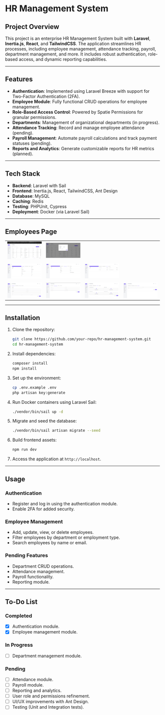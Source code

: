 # HR Management System

## Project Overview
This project is an enterprise HR Management System built with **Laravel**, **Inertia.js**, **React**, and **TailwindCSS**. The application streamlines HR processes, including employee management, attendance tracking, payroll, department management, and more. It includes robust authentication, role-based access, and dynamic reporting capabilities.

---

## Features
- **Authentication**: Implemented using Laravel Breeze with support for Two-Factor Authentication (2FA).
- **Employee Module**: Fully functional CRUD operations for employee management.
- **Role-Based Access Control**: Powered by Spatie Permissions for granular permissions.
- **Departments**: Management of organizational departments (in progress).
- **Attendance Tracking**: Record and manage employee attendance (pending).
- **Payroll Management**: Automate payroll calculations and track payment statuses (pending).
- **Reports and Analytics**: Generate customizable reports for HR metrics (planned).

---

## Tech Stack
- **Backend**: Laravel with Sail
- **Frontend**: Inertia.js, React, TailwindCSS, Ant Design
- **Database**: MySQL
- **Caching**: Redis
- **Testing**: PHPUnit, Cypress
- **Deployment**: Docker (via Laravel Sail)

---
## Employees Page
<table>
  <tr>
    <td align="center">
      <img src="project/Screenshot 2025-01-03 170420.png" alt="Home Page" width="200px">
      <br>
    </td>
    <td align="center">
      <img src="project/Screenshot 2025-01-03 170654.png" alt="Features Section" width="200px">
      <br>
    </td>
    
  </tr>

  <tr><td></td></tr>
<tr>
    <td align="center">
      <img src="project/Screenshot 2025-01-03 170737.png" alt="Home Page" width="200px">
      <br>
    </td>
    <td align="center">
      <img src="project/Screenshot 2025-01-03 170749.png" alt="Features Section" width="200px">
      <br>
    </td>
    <td align="center">
      <img src="project/Screenshot 2025-01-03 170809.png" alt="Features Section" width="200px">
      <br>
    </td>

  </tr>
 <tr><td></td></tr>
<tr>
    <td align="center">
      <img src="project/Screenshot 2025-01-03 170514.png" alt="Home Page" width="200px">
      <br>
    </td>
    <td align="center">
      <img src="project/Screenshot 2025-01-03 170613.png" alt="Features Section" width="200px">
      <br>
    </td>
    <td align="center">
      <img src="project/Screenshot 2025-01-03 170624.png" alt="Features Section" width="200px">
      <br>
    </td>
<td align="center">
      <img src="project/Screenshot 2025-01-03 170636.png" alt="Features Section" width="200px">
      <br>
    </td>
  </tr>
</table>

---

## Installation

1. Clone the repository:
   ```bash
   git clone https://github.com/your-repo/hr-management-system.git
   cd hr-management-system
   ```

2. Install dependencies:
   ```bash
   composer install
   npm install
   ```

3. Set up the environment:
   ```bash
   cp .env.example .env
   php artisan key:generate
   ```

4. Run Docker containers using Laravel Sail:
   ```bash
   ./vendor/bin/sail up -d
   ```

5. Migrate and seed the database:
   ```bash
   ./vendor/bin/sail artisan migrate --seed
   ```

6. Build frontend assets:
   ```bash
   npm run dev
   ```

7. Access the application at `http://localhost`.

---

## Usage

### Authentication
- Register and log in using the authentication module.
- Enable 2FA for added security.

### Employee Management
- Add, update, view, or delete employees.
- Filter employees by department or employment type.
- Search employees by name or email.

### Pending Features
- Department CRUD operations.
- Attendance management.
- Payroll functionality.
- Reporting module.

---

## To-Do List

### Completed
- [x] Authentication module.
- [x] Employee management module.

### In Progress
- [ ] Department management module.

### Pending
- [ ] Attendance module.
- [ ] Payroll module.
- [ ] Reporting and analytics.
- [ ] User role and permissions refinement.
- [ ] UI/UX improvements with Ant Design.
- [ ] Testing (Unit and Integration tests).
